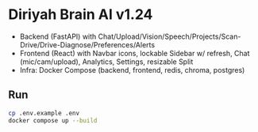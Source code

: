 # Diriyah Brain AI v1.24
- Backend (FastAPI) with Chat/Upload/Vision/Speech/Projects/Scan-Drive/Drive-Diagnose/Preferences/Alerts
- Frontend (React) with Navbar icons, lockable Sidebar w/ refresh, Chat (mic/cam/upload), Analytics, Settings, resizable Split
- Infra: Docker Compose (backend, frontend, redis, chroma, postgres)
## Run
```bash
cp .env.example .env
docker compose up --build
```
